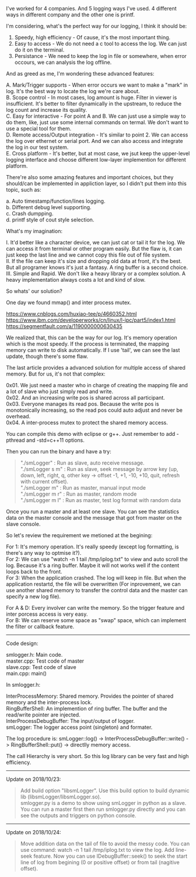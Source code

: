 I've worked for 4 companies. And 5 logging ways I've used. 4 different ways in different company and the other one is printf.  

I'm considering, what's the perfect way for our logging, I think it should be:  

1. Speedy, high efficiency - Of cause, it's the most important thing.
2. Easy to access - We do not need a c tool to access the log. We can just do it on the terminal.
3. Persistance - We need to keep the log in file or somewhere, when error occours, we can analysis the log offline.

And as greed as me, I'm wondering these advanced features:  

A. Mark/Trigger supports - When error occurs we want to make a "mark" in log. It's the best way to locate the log we're care about.  
B. Scope control - In most cases, log amount is huge. Filter in viewer is insufficient. It's better to filter dynamically in the upstream, to reduce the log count and increase its quality.  
C. Easy for interactive - For point A and B. We can just use a simple way to do them, like, just use some internal commands on termal. We don't want to use a special tool for them.  
D. Remote access/Output integration - It's similar to point 2. We can access the log over ethernet or serial port. And we can also access and integrate the log in our test system.  
E. Cross platform - It's better, but at most case, we jsut keep the upper-level logging interface and choose different low-layer implemention for different platform.  

There're also some amazing features and important choices, but they should/can be implemented in appliction layer, so I didn't put them into this topic, such as:  

a. Auto timestamp/function/lines logging.  
b. Different debug level supporting.  
c. Crash dumpping.  
d. printf style of cout style selection.  

What's my imagination:  

I. It'd better like a character device, we can just cat or tail it for the log. We can access it from terminal or other program easily. But the flaw is, it can just keep the last line and we cannot copy this file out of file system.  
II. If the file can keep it's size and dropping old data at front, it's the best. But all programer knows it's just a fantasy. A ring buffer is a second choice.  
III. Simple and Rapid. We don't like a heavy library or a complex solution. A heavy implementation always costs a lot and kind of slow.  

So whats' our solution?  

One day we found mmap() and inter process mutex.  

https://www.cnblogs.com/huxiao-tee/p/4660352.html  
https://www.ibm.com/developerworks/cn/linux/l-ipc/part5/index1.html  
https://segmentfault.com/a/1190000000630435  

We realized that, this can be the way for our log. It's memory operation which is the most speedy. If the process is terminated, the mapping memory can write to disk automatically. If I use 'tail', we can see the last update, though there's some flaw.  

The last article provides a advanced solution for multiple access of shared memory. But for us, it's not that complex:  

0x01. We just need a master who in charge of creating the mapping file and a lot of slave who just simply read and write.  
0x02. And an increasing write pos is shared across all participant.  
0x03. Everyone manages its read pos. Because the write pos is monotonically increasing, so the read pos could auto adjust and never be overhead.  
0x04. A inter-process mutex to protect the shared memory access.  

You can compile this demo with eclipse or g++. Just remember to add -pthread and -std=c++11 options.  

Then you can run the binary and have a try:  

> "./smLogger" : Run as slave, auto receive message.  
> "./smLogger s m" : Run as slave, seek message by arrow key (up, down, left, right, q, other key -> offset -1, +1, -10, +10, quit, refresh with current offset).  
> "./smLogger m" : Run as master, manual input mode  
> "./smLogger m r" : Run as master, random mode  
> "./smLogger m l" : Run as master, test log format with random data  

Once you run a master and at least one slave. You can see the statistics data on the master console and the message that got from master on the slave console.  

So let's review the requirement we metioned at the begining:

For 1: It's memory operation. It's really speedy (except log formatting, is there's any way to optmise it?).  
For 2: We can use "watch -n 1 tail /tmp/iplog.txt" to view and auto scroll the log. Because it's a ring buffer. Maybe it will not works well if the content loops back to the front.  
For 3: When the application crashed. The log will keep in file. But when the application restartd, the file will be overwritten (For inprovement, we can use another shared memory to transfer the control data and the master can specify a new log file).  

For A & D: Every involver can write the memory. So the trigger feature and inter porcess access is very easy.  
For B: We can reserve some space as "swap" space, which can implement the filter or callback feature.  

----------------------------------------------------------------------------------------------------------  

Code design:  

smlogger.h: Main code.  
master.cpp: Test code of master  
slave.cpp: Test code of slave  
main.cpp: main()  

In smlogger.h:  

InterProcessMemory: Shared memory. Provides the pointer of shared memory and the inter-process lock.  
RingBufferShell: An implemention of ring buffer. The buffer and the read/write pointer are injected.  
InterProcessDebugBuffer: The input/output of logger.  
smLogger: The logger access point (singleton) and formater.
	
The log procedure is: smLogger::log() -> InterProcessDebugBuffer::write() -> RingBufferShell::put() -> directlly memory access.  

The call Hierarchy is very short. So this log library can be very fast and high efficiency.  

----------------------------------------------------------------------------------

Update on 2018/10/23:  
> Add build option "libsmLogger". Use this build option to build dynamic lib (libsmLogger/libsmLogger.so).  
> smlogger.py is a demo to show using smLogger in python as a slave. You can run a master first then run smlogger.py directly and you can see the outputs and triggers on python console.  

----------------------------------------------------------------------------------

Update on 2018/10/24:  

> Move addition data on the tail of file to avoid the messy code.
> You can use command: watch -n 1 tail /tmp/iplog.txt to view the log.
> Add line-seek feature. Now you can use IDebugBuffer::seek() to seek the start line of log from begining (0 or positive offset) or from tail (nagitive offset).






